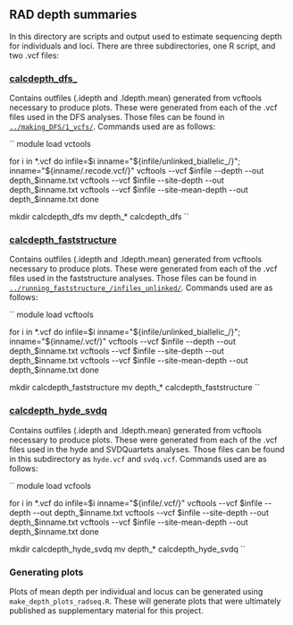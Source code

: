 ## RAD depth summaries
In this directory are scripts and output used to estimate sequencing depth for individuals and loci. There are three subdirectories, one R script, and two .vcf files:

### [calcdepth_dfs_](calcdepth_dfs_/)
Contains outfiles (.idepth and .ldepth.mean) generated from vcftools necessary to produce plots. These were generated from each of the .vcf files used in the DFS analyses. Those files can be found in [`../making_DFS/1_vcfs/`](../making_DFS/1_vcfs/). Commands used are as follows:

``
module load vctools

for i in *.vcf
do
 infile=$i
 inname="${infile/unlinked_biallelic_/}"; inname="${inname/.recode.vcf/}"
 vcftools --vcf $infile --depth --out depth_$inname.txt
 vcftools --vcf $infile --site-depth --out depth_$inname.txt
 vcftools --vcf $infile --site-mean-depth --out depth_$inname.txt
done

mkdir calcdepth_dfs
mv depth_* calcdepth_dfs
``

### [calcdepth_faststructure](calcdepth_faststructure/)
Contains outfiles (.idepth and .ldepth.mean) generated from vcftools necessary to produce plots. These were generated from each of the .vcf files used in the faststructure analyses. Those files can be found in [`../running_faststructure_/infiles_unlinked/`](../running_faststructure_/infiles_unlinked/). Commands used are as follows:

``
module load vcftools

for i in *.vcf
do
 infile=$i
 inname="${infile/unlinked_biallelic_/}"; inname="${inname/.vcf/}"
 vcftools --vcf $infile --depth --out depth_$inname.txt
 vcftools --vcf $infile --site-depth --out depth_$inname.txt
 vcftools --vcf $infile --site-mean-depth --out depth_$inname.txt
done

mkdir calcdepth_faststructure
mv depth_* calcdepth_faststructure
``


### [calcdepth_hyde_svdq](calcdepth_hyde_svdq/)
Contains outfiles (.idepth and .ldepth.mean) generated from vcftools necessary to produce plots. These were generated from each of the .vcf files used in the hyde and SVDQuartets analyses. Those files can be found in this subdirectory as `hyde.vcf` and `svdq.vcf`. Commands used are as follows:

``
module load vcfools

for i in *.vcf
do
 infile=$i
 inname="${infile/.vcf/}"
 vcftools --vcf $infile --depth --out depth_$inname.txt
 vcftools --vcf $infile --site-depth --out depth_$inname.txt
 vcftools --vcf $infile --site-mean-depth --out depth_$inname.txt
done

mkdir calcdepth_hyde_svdq
mv depth_* calcdepth_hyde_svdq
``

### Generating plots
Plots of mean depth per individual and locus can be generated using `make_depth_plots_radseq.R`. These will generate plots that were ultimately published as supplementary material for this project.

